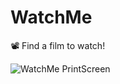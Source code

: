# WatchMe
📽 Find a film to watch!

<img src="https://i.imgur.com/R4Awdww.jpg" alt="WatchMe PrintScreen"/>
